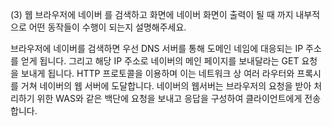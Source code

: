 (3) 웹 브라우저에 네이버 를 검색하고 화면에 네이버 화면이 출력이 될 때 까지 내부적으로 어떤 동작들이 수행이 되는지 설명해주세요.

브라우저에 네이버를 검색하면 우선 DNS 서버를 통해 도메인 네임에 대응되는 IP 주소를 얻게 됩니다. 그리고 해당 IP 주소로 네이버의 메인 페이지를 보내달라는 GET 요청을 보내게 됩니다. HTTP 프로토콜을 이용하며 이는 네트워크 상 여러 라우터와 프록시를 거쳐 네이버의 웹 서버에 도달합니다. 네이버의 웹서버는 브라우저의 요청을 받아 처리하기 위한 WAS와 같은 백단에 요청을 보내고 응답을 구성하여 클라이언트에게 전송합니다.  